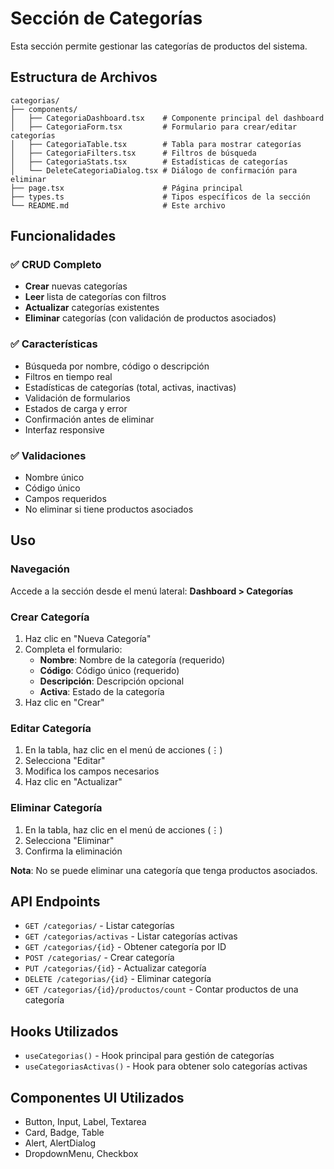 # Sección de Categorías

Esta sección permite gestionar las categorías de productos del sistema.

## Estructura de Archivos

```
categorias/
├── components/
│   ├── CategoriaDashboard.tsx    # Componente principal del dashboard
│   ├── CategoriaForm.tsx         # Formulario para crear/editar categorías
│   ├── CategoriaTable.tsx        # Tabla para mostrar categorías
│   ├── CategoriaFilters.tsx      # Filtros de búsqueda
│   ├── CategoriaStats.tsx        # Estadísticas de categorías
│   └── DeleteCategoriaDialog.tsx # Diálogo de confirmación para eliminar
├── page.tsx                      # Página principal
├── types.ts                      # Tipos específicos de la sección
└── README.md                     # Este archivo
```

## Funcionalidades

### ✅ CRUD Completo
- **Crear** nuevas categorías
- **Leer** lista de categorías con filtros
- **Actualizar** categorías existentes
- **Eliminar** categorías (con validación de productos asociados)

### ✅ Características
- Búsqueda por nombre, código o descripción
- Filtros en tiempo real
- Estadísticas de categorías (total, activas, inactivas)
- Validación de formularios
- Estados de carga y error
- Confirmación antes de eliminar
- Interfaz responsive

### ✅ Validaciones
- Nombre único
- Código único
- Campos requeridos
- No eliminar si tiene productos asociados

## Uso

### Navegación
Accede a la sección desde el menú lateral: **Dashboard > Categorías**

### Crear Categoría
1. Haz clic en "Nueva Categoría"
2. Completa el formulario:
   - **Nombre**: Nombre de la categoría (requerido)
   - **Código**: Código único (requerido)
   - **Descripción**: Descripción opcional
   - **Activa**: Estado de la categoría
3. Haz clic en "Crear"

### Editar Categoría
1. En la tabla, haz clic en el menú de acciones (⋮)
2. Selecciona "Editar"
3. Modifica los campos necesarios
4. Haz clic en "Actualizar"

### Eliminar Categoría
1. En la tabla, haz clic en el menú de acciones (⋮)
2. Selecciona "Eliminar"
3. Confirma la eliminación

**Nota**: No se puede eliminar una categoría que tenga productos asociados.

## API Endpoints

- `GET /categorias/` - Listar categorías
- `GET /categorias/activas` - Listar categorías activas
- `GET /categorias/{id}` - Obtener categoría por ID
- `POST /categorias/` - Crear categoría
- `PUT /categorias/{id}` - Actualizar categoría
- `DELETE /categorias/{id}` - Eliminar categoría
- `GET /categorias/{id}/productos/count` - Contar productos de una categoría

## Hooks Utilizados

- `useCategorias()` - Hook principal para gestión de categorías
- `useCategoriasActivas()` - Hook para obtener solo categorías activas

## Componentes UI Utilizados

- Button, Input, Label, Textarea
- Card, Badge, Table
- Alert, AlertDialog
- DropdownMenu, Checkbox
